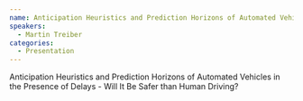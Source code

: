 ```yaml
--- 
name: Anticipation Heuristics and Prediction Horizons of Automated Vehicles in the Presence of Delays - Will It Be Safer than Human Driving?
speakers: 
  - Martin Treiber
categories:
  - Presentation
---
```


Anticipation Heuristics and Prediction Horizons of Automated Vehicles in the Presence of Delays - Will It Be Safer than Human Driving?